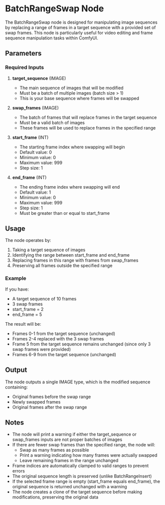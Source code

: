# BatchRangeSwap Node

The BatchRangeSwap node is designed for manipulating image sequences by replacing a range of frames in a target sequence with a provided set of swap frames. This node is particularly useful for video editing and frame sequence manipulation tasks within ComfyUI.

## Parameters

### Required Inputs

1. **target_sequence** (IMAGE)
   - The main sequence of images that will be modified
   - Must be a batch of multiple images (batch size > 1)
   - This is your base sequence where frames will be swapped

2. **swap_frames** (IMAGE)
   - The batch of frames that will replace frames in the target sequence
   - Must be a valid batch of images
   - These frames will be used to replace frames in the specified range

3. **start_frame** (INT)
   - The starting frame index where swapping will begin
   - Default value: 0
   - Minimum value: 0
   - Maximum value: 999
   - Step size: 1

4. **end_frame** (INT)
   - The ending frame index where swapping will end
   - Default value: 1
   - Minimum value: 0
   - Maximum value: 999
   - Step size: 1
   - Must be greater than or equal to start_frame

## Usage

The node operates by:
1. Taking a target sequence of images
2. Identifying the range between start_frame and end_frame
3. Replacing frames in this range with frames from swap_frames
4. Preserving all frames outside the specified range

### Example

If you have:
- A target sequence of 10 frames
- 3 swap frames
- start_frame = 2
- end_frame = 5

The result will be:
- Frames 0-1 from the target sequence (unchanged)
- Frames 2-4 replaced with the 3 swap frames
- Frame 5 from the target sequence remains unchanged (since only 3 swap frames were provided)
- Frames 6-9 from the target sequence (unchanged)

## Output

The node outputs a single IMAGE type, which is the modified sequence containing:
- Original frames before the swap range
- Newly swapped frames
- Original frames after the swap range

## Notes

- The node will print a warning if either the target_sequence or swap_frames inputs are not proper batches of images
- If there are fewer swap frames than the specified range, the node will:
  - Swap as many frames as possible
  - Print a warning indicating how many frames were actually swapped
  - Leave remaining frames in the range unchanged
- Frame indices are automatically clamped to valid ranges to prevent errors
- The original sequence length is preserved (unlike BatchRangeInsert)
- If the selected frame range is empty (start_frame equals end_frame), the original sequence is returned unchanged with a warning
- The node creates a clone of the target sequence before making modifications, preserving the original data
